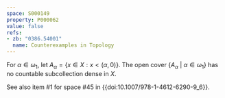 ```yaml
---
space: S000149
property: P000062
value: false
refs:
- zb: "0386.54001"
  name: Counterexamples in Topology
---
```


For $\alpha \in \omega_1$, let $A_\alpha = \{x\in X: x<(\alpha,0)\}$.
The open cover $\{A_\alpha\ |\ \alpha \in \omega_1\}$ has no countable subcollection dense in $X$.

See also item #1 for space #45 in {{doi:10.1007/978-1-4612-6290-9_6}}.
